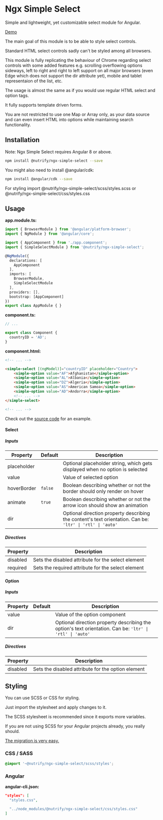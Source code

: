 # Ngx Simple Select

Simple and lightweight, yet customizable select module for Angular.

[Demo](https://ngx-simple-select.netlify.com/)

The main goal of this module is to be able to style select controls.

Standard HTML select controls sadly can't be styled among all browsers.

This module is fully replicating the behaviour of Chrome regarding select controls with some added features e.g. scrolling overflowing options sideways, left to right and right to left support on all major browsers (even Edge which does not support the dir attribute yet), mobile and tablet representaion of the list, etc.

The usage is almost the same as if you would use regular HTML select and option tags.

It fully supports template driven forms.

You are not restricted to use one Map or Array only, as your data source and can even insert HTML into options while maintaining search functionality.

## Installation

Note: Ngx Simple Select requires Angular 8 or above.

```sh
npm install @nutrify/ngx-simple-select --save
```

You might also need to install @angular/cdk:

```sh
npm install @angular/cdk --save
```

For styling import @nutrify/ngx-simple-select/scss/styles.scss or @nutrify/ngx-simple-select/css/styles.css

## Usage

**app.module.ts:**

```typescript
import { BrowserModule } from '@angular/platform-browser';
import { NgModule } from '@angular/core';

import { AppComponent } from './app.component';
import { SimpleSelectModule } from '@nutrify/ngx-simple-select';

@NgModule({
  declarations: [
    AppComponent
  ],
  imports: [
    BrowserModule,
    SimpleSelectModule
  ],
  providers: [],
  bootstrap: [AppComponent]
})
export class AppModule { }
```

**component.ts:**

```typescript
// ...

export class Component {
  countryID = 'AD';
}
```

**component.html:**

```html
<!-- ... -->

<simple-select [(ngModel)]="countryID" placeholder="Country">
    <simple-option value="AF">Afghanistan</simple-option>
    <simple-option value="AL">Albania</simple-option>
    <simple-option value="DZ">Algeria</simple-option>
    <simple-option value="AS">American Samoa</simple-option>
    <simple-option value="AD">Andorra</simple-option>
    <!-- ... -->
</simple-select>

<!-- ... -->
```

Check out the [source code](https://github.com/raphaelM-sudo/ngx-simple-select/tree/master/src/app) for an example.

#### Select

##### Inputs

| Property    | Default | Description                                                                                                |
| ----------- | ------- | ---------------------------------------------------------------------------------------------------------- |
| placeholder |         | Optional placeholder string, which gets displayed when no option is selected                               |
| value       |         | Value of selected option                                                                                   |
| hoverBorder | `false` | Boolean describing whether or not the border should only render on hover                                   |
| animate     | `true`  | Boolean describing whether or not the arrow icon should show an animation                                  |
| dir         |         | Optional direction property describing the content's text orientation. Can be:  `'ltr' \| 'rtl' \| 'auto'` |

##### Directives

| Property | Description                                        |
| -------- | -------------------------------------------------- |
| disabled | Sets the disabled attribute for the select element |
| required | Sets the required attribute for the select element |

#### Option

##### Inputs

| Property | Default | Description                                                                                              |
| -------- | ------- | -------------------------------------------------------------------------------------------------------- |
| value    |         | Value of the option component                                                                            |
| dir      |         | Optional direction property describing the option's text orientation. Can be: `'ltr' \| 'rtl' \| 'auto'` |

##### Directives

| Property | Description                                        |
| -------- | -------------------------------------------------- |
| disabled | Sets the disabled attribute for the option element |

## Styling

You can use SCSS or CSS  for styling.

Just import the stylesheet and apply changes to it.

The SCSS stylesheet is recommended since it exports more variables.

If you are not using SCSS for your Angular projects already, you really should.

[The migration is very easy.](https://medium.com/@ngubanethabo.ambrose/migrate-from-css-to-scss-stylesheets-for-existing-angular-application-d61f8061f5b7)

### CSS / SASS

```scss
@import '~@nutrify/ngx-simple-select/scss/styles';
```

### Angular

**angular-cli.json:**

```json
"styles": [
  "styles.css",

  "../node_modules/@nutrify/ngx-simple-select/css/styles.css"
]
```
